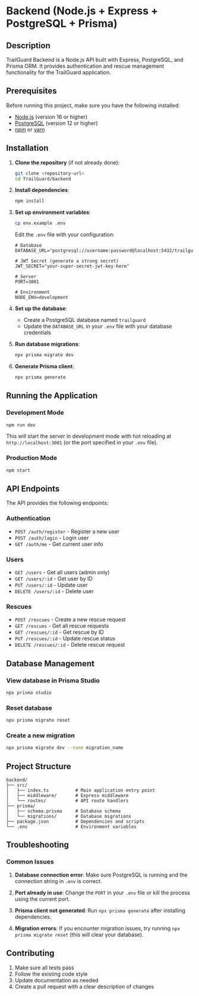# Backend (Node.js + Express + PostgreSQL + Prisma)

## Description

TrailGuard Backend is a Node.js API built with Express, PostgreSQL, and Prisma ORM. It provides authentication and rescue management functionality for the TrailGuard application.

## Prerequisites

Before running this project, make sure you have the following installed:

- [Node.js](https://nodejs.org/) (version 16 or higher)
- [PostgreSQL](https://www.postgresql.org/) (version 12 or higher)
- [npm](https://www.npmjs.com/) or [yarn](https://yarnpkg.com/)

## Installation

1. **Clone the repository** (if not already done):

   ```bash
   git clone <repository-url>
   cd TrailGuard/backend
   ```

2. **Install dependencies**:

   ```bash
   npm install
   ```

3. **Set up environment variables**:

   ```bash
   cp env.example .env
   ```

   Edit the `.env` file with your configuration:

   ```env
   # Database
   DATABASE_URL="postgresql://username:password@localhost:5432/trailguard"

   # JWT Secret (generate a strong secret)
   JWT_SECRET="your-super-secret-jwt-key-here"

   # Server
   PORT=3001

   # Environment
   NODE_ENV=development
   ```

4. **Set up the database**:

   - Create a PostgreSQL database named `trailguard`
   - Update the `DATABASE_URL` in your `.env` file with your database credentials

5. **Run database migrations**:

   ```bash
   npx prisma migrate dev
   ```

6. **Generate Prisma client**:
   ```bash
   npx prisma generate
   ```

## Running the Application

### Development Mode

```bash
npm run dev
```

This will start the server in development mode with hot reloading at `http://localhost:3001` (or the port specified in your `.env` file).

### Production Mode

```bash
npm start
```

## API Endpoints

The API provides the following endpoints:

### Authentication

- `POST /auth/register` - Register a new user
- `POST /auth/login` - Login user
- `GET /auth/me` - Get current user info

### Users

- `GET /users` - Get all users (admin only)
- `GET /users/:id` - Get user by ID
- `PUT /users/:id` - Update user
- `DELETE /users/:id` - Delete user

### Rescues

- `POST /rescues` - Create a new rescue request
- `GET /rescues` - Get all rescue requests
- `GET /rescues/:id` - Get rescue by ID
- `PUT /rescues/:id` - Update rescue status
- `DELETE /rescues/:id` - Delete rescue request

## Database Management

### View database in Prisma Studio

```bash
npx prisma studio
```

### Reset database

```bash
npx prisma migrate reset
```

### Create a new migration

```bash
npx prisma migrate dev --name migration_name
```

## Project Structure

```
backend/
├── src/
│   ├── index.ts          # Main application entry point
│   ├── middleware/       # Express middleware
│   └── routes/           # API route handlers
├── prisma/
│   ├── schema.prisma     # Database schema
│   └── migrations/       # Database migrations
├── package.json          # Dependencies and scripts
└── .env                  # Environment variables
```

## Troubleshooting

### Common Issues

1. **Database connection error**: Make sure PostgreSQL is running and the connection string in `.env` is correct.

2. **Port already in use**: Change the `PORT` in your `.env` file or kill the process using the current port.

3. **Prisma client not generated**: Run `npx prisma generate` after installing dependencies.

4. **Migration errors**: If you encounter migration issues, try running `npx prisma migrate reset` (this will clear your database).

## Contributing

1. Make sure all tests pass
2. Follow the existing code style
3. Update documentation as needed
4. Create a pull request with a clear description of changes
